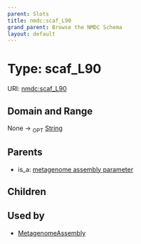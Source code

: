 ```yaml
---
parent: Slots
title: nmdc:scaf_L90
grand_parent: Browse the NMDC Schema
layout: default
---
```


# Type: scaf_L90




URI: [nmdc:scaf_L90](https://microbiomedata/meta/scaf_L90)

## Domain and Range

None ->  <sub>OPT</sub> [String](types/String.md)

## Parents

 *  is_a: [metagenome assembly parameter](metagenome_assembly_parameter.md)

## Children


## Used by

 * [MetagenomeAssembly](MetagenomeAssembly.md)
